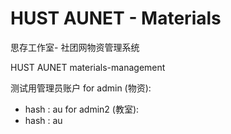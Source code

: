 # HUST AUNET - Materials

思存工作室- 社团网物资管理系统

HUST AUNET  materials-management

测试用管理员账户
for admin (物资):
- hash : au
for admin2 (教室):
- hash : au
